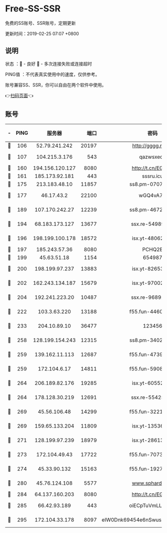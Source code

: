 # Free-SS-SSR

免费的SS账号、SSR账号，定期更新

更新时间：2019-02-25 07:07 +0800

## 说明

状态     ：🙂 - 良好 🙁 - 多次连接失败或连接超时

PING值   ：不代表真实使用中的速度，仅供参考。

账号兼容SS、SSR，你可以自由在两个软件中使用。

👉[扫码页面](https://liesauer.github.io/free-ss-ssr.github.io/)👈

## 账号

|-|PING|服务器|端口|密码|加密方式|区域|
|:----:|:----:|:-----:|-----:|:----:|:----:|:----:|
|🙂|106|52.79.241.242|20197|http://gggg.rocks|chacha20|KR|
|🙂|107|104.215.3.176|543|qazwsxedc|aes-256-gcm|JP|
|🙂|160|194.156.120.127|8080|http://t.cn/EGJIyrl|rc4-md5|RU|
|🙂|161|185.173.92.181|443|sssru.icu|rc4-md5|RU|
|🙂|175|213.183.48.10|11857|ss8.pm-07077864|rc4-md5|RU|
|🙂|177|46.17.43.2|22100|wGQ4vA7D|aes-256-gcm|RU|
|🙂|189|107.170.242.27|12239|ss8.pm-46728067|aes-256-cfb|US|
|🙂|194|68.183.173.127|13677|ssx.re-54989679|aes-256-cfb|US|
|🙂|196|198.199.100.178|18572|isx.yt-48062937|aes-256-cfb|US|
|🙂|197|185.243.57.36|8080|PCHQ2E|rc4-md5|US|
|🙂|199|45.63.51.18|1154|654987|chacha20|US|
|🙂|200|198.199.97.237|13883|isx.yt-82653144|aes-256-cfb|US|
|🙂|202|162.243.134.187|15679|isx.yt-97002666|aes-256-cfb|US|
|🙂|204|192.241.223.20|10487|ssx.re-96891906|aes-256-cfb|US|
|🙂|222|103.3.63.220|13188|f55.fun-44609917|aes-256-cfb|SG|
|🙂|233|204.10.89.10|36477|123456|aes-256-cfb|US|
|🙂|258|128.199.154.243|12315|ss8.pm-34025795|aes-256-cfb|SG|
|🙂|259|139.162.11.113|12687|f55.fun-47392375|aes-256-cfb|SG|
|🙂|259|172.104.6.17|14811|f55.fun-59087446|aes-256-cfb|US|
|🙂|264|206.189.82.176|19285|isx.yt-60552819|aes-256-cfb|SG|
|🙂|264|178.128.30.219|12691|ssx.re-55425348|aes-256-cfb|SG|
|🙂|269|45.56.106.48|14299|f55.fun-32217905|aes-256-cfb|US|
|🙂|269|159.65.133.204|11809|isx.yt-13536858|aes-256-cfb|SG|
|🙂|271|128.199.97.239|18979|isx.yt-28613009|aes-256-cfb|SG|
|🙂|273|172.104.49.43|17722|f55.fun-70732779|aes-256-cfb|SG|
|🙂|274|45.33.90.132|15163|f55.fun-19270599|aes-256-cfb|US|
|🙂|280|45.76.124.108|5577|www.sphard.com|aes-256-cfb|AU|
|🙂|284|64.137.160.203|8080|http://t.cn/EGJIyrl|rc4-md5|CA|
|🙂|285|66.42.93.189|443|oiECpTuVmLLxk4Ts|aes-256-cfb|US|
|🙂|295|172.104.33.178|8097|eIW0Dnk69454e6nSwuspv9DmS201tQ0D|aes-256-cfb|SG|
